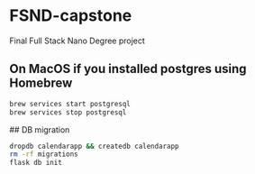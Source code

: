 # FSND-capstone
Final Full Stack Nano Degree project

## On MacOS if you installed postgres using Homebrew

```sh
brew services start postgresql
brew services stop postgresql
```

## DB migration

```sh
dropdb calendarapp && createdb calendarapp
rm -rf migrations
flask db init
```
